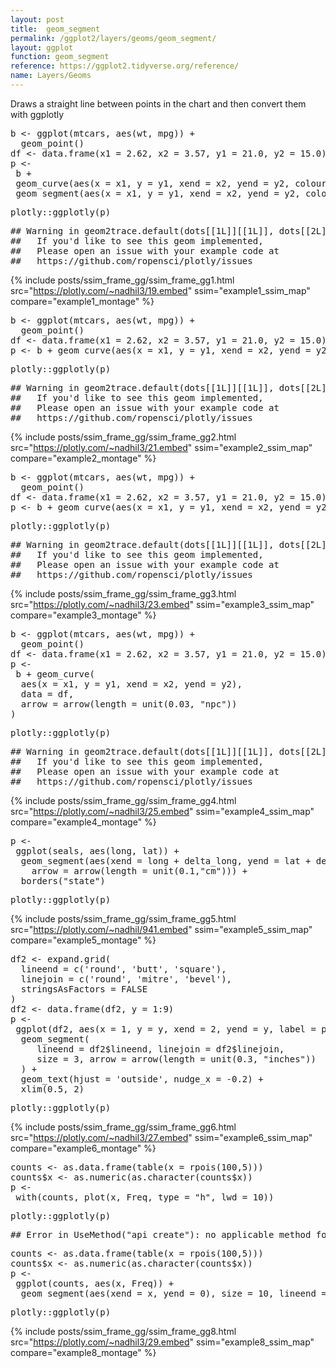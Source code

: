 ```yaml
---
layout: post
title:  geom_segment
permalink: /ggplot2/layers/geoms/geom_segment/
layout: ggplot
function: geom_segment
reference: https://ggplot2.tidyverse.org/reference/
name: Layers/Geoms
---
```


Draws a straight line between points in the chart and then convert them with ggplotly


<pre class="mcode">
b <- ggplot(mtcars, aes(wt, mpg)) +
  geom_point()
df <- data.frame(x1 = 2.62, x2 = 3.57, y1 = 21.0, y2 = 15.0)
p <-   
 b +
 geom_curve(aes(x = x1, y = y1, xend = x2, yend = y2, colour = "curve"), data = df) +
 geom_segment(aes(x = x1, y = y1, xend = x2, yend = y2, colour = "segment"), data = df)
</pre>


<pre class="mcode">
plotly::ggplotly(p)
</pre>

<pre class="wcode">
## Warning in geom2trace.default(dots[[1L]][[1L]], dots[[2L]][[1L]], dots[[3L]][[1L]]): geom_GeomCurve() has yet to be implemented in plotly.
##   If you'd like to see this geom implemented,
##   Please open an issue with your example code at
##   https://github.com/ropensci/plotly/issues
</pre>

{% include posts/ssim_frame_gg/ssim_frame_gg1.html src="https://plotly.com/~nadhil3/19.embed" ssim="example1_ssim_map" compare="example1_montage" %}





<pre class="mcode">
b <- ggplot(mtcars, aes(wt, mpg)) +
  geom_point()
df <- data.frame(x1 = 2.62, x2 = 3.57, y1 = 21.0, y2 = 15.0)
p <- b + geom_curve(aes(x = x1, y = y1, xend = x2, yend = y2), data = df, curvature = -0.2)
</pre>


<pre class="mcode">
plotly::ggplotly(p)
</pre>

<pre class="wcode">
## Warning in geom2trace.default(dots[[1L]][[1L]], dots[[2L]][[1L]], dots[[3L]][[1L]]): geom_GeomCurve() has yet to be implemented in plotly.
##   If you'd like to see this geom implemented,
##   Please open an issue with your example code at
##   https://github.com/ropensci/plotly/issues
</pre>

{% include posts/ssim_frame_gg/ssim_frame_gg2.html src="https://plotly.com/~nadhil3/21.embed" ssim="example2_ssim_map" compare="example2_montage" %}





<pre class="mcode">
b <- ggplot(mtcars, aes(wt, mpg)) +
  geom_point()
df <- data.frame(x1 = 2.62, x2 = 3.57, y1 = 21.0, y2 = 15.0)
p <- b + geom_curve(aes(x = x1, y = y1, xend = x2, yend = y2), data = df, curvature = 1)
</pre>


<pre class="mcode">
plotly::ggplotly(p)
</pre>

<pre class="wcode">
## Warning in geom2trace.default(dots[[1L]][[1L]], dots[[2L]][[1L]], dots[[3L]][[1L]]): geom_GeomCurve() has yet to be implemented in plotly.
##   If you'd like to see this geom implemented,
##   Please open an issue with your example code at
##   https://github.com/ropensci/plotly/issues
</pre>

{% include posts/ssim_frame_gg/ssim_frame_gg3.html src="https://plotly.com/~nadhil3/23.embed" ssim="example3_ssim_map" compare="example3_montage" %}






<pre class="mcode">
b <- ggplot(mtcars, aes(wt, mpg)) +
  geom_point()
df <- data.frame(x1 = 2.62, x2 = 3.57, y1 = 21.0, y2 = 15.0)
p <-   
 b + geom_curve(
  aes(x = x1, y = y1, xend = x2, yend = y2),
  data = df,
  arrow = arrow(length = unit(0.03, "npc"))
)
</pre>


<pre class="mcode">
plotly::ggplotly(p)
</pre>

<pre class="wcode">
## Warning in geom2trace.default(dots[[1L]][[1L]], dots[[2L]][[1L]], dots[[3L]][[1L]]): geom_GeomCurve() has yet to be implemented in plotly.
##   If you'd like to see this geom implemented,
##   Please open an issue with your example code at
##   https://github.com/ropensci/plotly/issues
</pre>

{% include posts/ssim_frame_gg/ssim_frame_gg4.html src="https://plotly.com/~nadhil3/25.embed" ssim="example4_ssim_map" compare="example4_montage" %}





<pre class="mcode">
p <-   
 ggplot(seals, aes(long, lat)) +
  geom_segment(aes(xend = long + delta_long, yend = lat + delta_lat),
    arrow = arrow(length = unit(0.1,"cm"))) +
  borders("state")
</pre>


<pre class="mcode">
plotly::ggplotly(p)
</pre>

{% include posts/ssim_frame_gg/ssim_frame_gg5.html src="https://plotly.com/~nadhil/941.embed" ssim="example5_ssim_map" compare="example5_montage" %}






<pre class="mcode">
df2 <- expand.grid(
  lineend = c('round', 'butt', 'square'),
  linejoin = c('round', 'mitre', 'bevel'),
  stringsAsFactors = FALSE
)
df2 <- data.frame(df2, y = 1:9)
p <-   
 ggplot(df2, aes(x = 1, y = y, xend = 2, yend = y, label = paste(lineend, linejoin))) +
  geom_segment(
     lineend = df2$lineend, linejoin = df2$linejoin,
     size = 3, arrow = arrow(length = unit(0.3, "inches"))
  ) +
  geom_text(hjust = 'outside', nudge_x = -0.2) +
  xlim(0.5, 2)
</pre>


<pre class="mcode">
plotly::ggplotly(p)
</pre>

{% include posts/ssim_frame_gg/ssim_frame_gg6.html src="https://plotly.com/~nadhil3/27.embed" ssim="example6_ssim_map" compare="example6_montage" %}





<pre class="mcode">
counts <- as.data.frame(table(x = rpois(100,5)))
counts$x <- as.numeric(as.character(counts$x))
p <-   
 with(counts, plot(x, Freq, type = "h", lwd = 10))
</pre>


<pre class="mcode">
plotly::ggplotly(p)
</pre>



<pre class="wcode">
## Error in UseMethod("api_create"): no applicable method for 'api_create' applied to an object of class "shiny.tag"
</pre>




<pre class="mcode">
counts <- as.data.frame(table(x = rpois(100,5)))
counts$x <- as.numeric(as.character(counts$x))
p <-   
 ggplot(counts, aes(x, Freq)) +
  geom_segment(aes(xend = x, yend = 0), size = 10, lineend = "butt")
</pre>


<pre class="mcode">
plotly::ggplotly(p)
</pre>

{% include posts/ssim_frame_gg/ssim_frame_gg8.html src="https://plotly.com/~nadhil3/29.embed" ssim="example8_ssim_map" compare="example8_montage" %}

